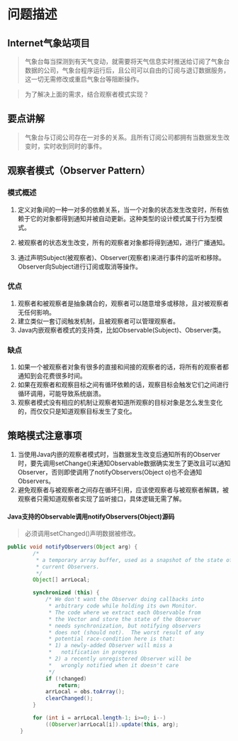 # 问题描述

## Internet气象站项目

> 气象台每当探测到有天气变动，就需要将天气信息实时推送给订阅了气象台数据的公司，气象台程序运行后，且公司可以自由的订阅与退订数据服务，这一切无需修改或重启气象台等阻断操作。

> 为了解决上面的需求，结合观察者模式实现？

## 要点讲解

> 气象台与订阅公司存在一对多的关系。且所有订阅公司都拥有当数据发生改变时，实时收到同时的事件。

## 观察者模式（Observer Pattern）

### 模式概述

1. 定义对象间的一种一对多的依赖关系，当一个对象的状态发生改变时，所有依赖于它的对象都得到通知并被自动更新。这种类型的设计模式属于行为型模式。

3. 被观察者的状态发生改变，所有的观察者对象都将得到通知，进行广播通知。

4. 通过声明Subject(被观察者)、Observer(观察者)来进行事件的监听和移除。Observer向Subject进行订阅或取消等操作。

### 优点
1. 观察者和被观察者是抽象耦合的，观察者可以随意增多或移除，且对被观察者无任何影响。
2. 建立类似一套订阅触发机制，且被观察者可以管理观察者。
3. Java内嵌观察者模式的支持类，比如Observable(Subject)、Observer类。

### 缺点
1. 如果一个被观察者对象有很多的直接和间接的观察者的话，将所有的观察者都通知到会花费很多时间。
2. 如果在观察者和观察目标之间有循环依赖的话，观察目标会触发它们之间进行循环调用，可能导致系统崩溃。 
3. 观察者模式没有相应的机制让观察者知道所观察的目标对象是怎么发生变化的，而仅仅只是知道观察目标发生了变化。

## 策略模式注意事项
1. 当使用Java内嵌的观察者模式时，当数据发生改变后通知所有的Observer时，要先调用setChange()来通知Observable数据确实发生了更改且可以通知Observer，否则即使调用了notifyObservers(Object o)也不会通知Observers。
2. 避免观察者与被观察者之间存在循环引用，应该使观察者与被观察者解耦，被观察者只需知道观察者实现了监听接口，具体逻辑无需了解。

#### Java支持的Observable调用notifyObservers(Object)源码
> 必须调用setChanged()声明数据被修改。

```java
public void notifyObservers(Object arg) {
        /*
         * a temporary array buffer, used as a snapshot of the state of
         * current Observers.
         */
        Object[] arrLocal;

        synchronized (this) {
            /* We don't want the Observer doing callbacks into
             * arbitrary code while holding its own Monitor.
             * The code where we extract each Observable from
             * the Vector and store the state of the Observer
             * needs synchronization, but notifying observers
             * does not (should not).  The worst result of any
             * potential race-condition here is that:
             * 1) a newly-added Observer will miss a
             *   notification in progress
             * 2) a recently unregistered Observer will be
             *   wrongly notified when it doesn't care
             */
            if (!changed)
                return;
            arrLocal = obs.toArray();
            clearChanged();
        }

        for (int i = arrLocal.length-1; i>=0; i--)
            ((Observer)arrLocal[i]).update(this, arg);
    }
```